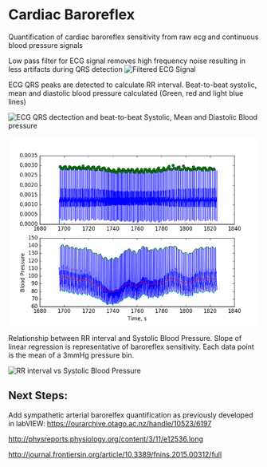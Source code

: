 # Cardiac Baroreflex 
Quantification of cardiac baroreflex sensitivity from raw ecg and continuous blood pressure signals

Low pass filter for ECG signal removes high frequency noise resulting in less artifacts during QRS detection
![Filtered ECG Signal](https://github.com/trevorwitter/Baroreflex/blob/master/filtered_ECG_signal.png)


ECG QRS peaks are detected to calculate RR interval. Beat-to-beat systolic, mean and diastolic blood pressure calculated (Green, red and light blue lines)

![ECG QRS dectection and beat-to-beat Systolic, Mean and Diastolic Blood pressure](https://github.com/trevorwitter/Baroreflex/blob/master/RR_interval_BP_figure.png)

![ECG QRS detection and beat-to-beat Systolic, Mean and Diastolic Blood pressure](RRandb2bBP.png)


Relationship between RR interval and Systolic Blood Pressure. Slope of linear regression is representative of baroreflex sensitivity. Each data point is the mean of a 3mmHg pressure bin. 

![RR interval vs Systolic Blood Pressure](https://github.com/trevorwitter/Baroreflex/blob/master/RR_vs_SBP.png)

## Next Steps: 

Add sympathetic arterial barorelfex quantification as previously developed in labVIEW: 
https://ourarchive.otago.ac.nz/handle/10523/6197

http://physreports.physiology.org/content/3/11/e12536.long

http://journal.frontiersin.org/article/10.3389/fnins.2015.00312/full

